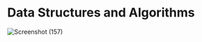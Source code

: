# Data Structures and Algorithms
![Screenshot (157)](https://user-images.githubusercontent.com/36238748/87508181-6e82ac00-c68c-11ea-912e-63bda881a4c5.png)

